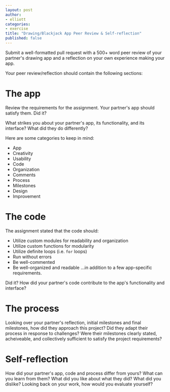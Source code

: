 ```yaml
---
layout: post
author:
- elliott
categories:
- exercise
title: "Drawing/Blackjack App Peer Review & Self-reflection"
published: false
---
```


Submit a well-formatted pull request with a 500+ word peer review of your partner's
drawing app and a reflection on your own experience making your app.

Your peer review/reflection should contain the following sections:

# The app

Review the requirements for the assignment.  Your partner's app should satisfy them.  Did it?

What strikes you about your partner's app, its functionality, and its interface?  What did they do differently?

Here are some categories to keep in mind:

- App
 - Creativity
 - Usability
- Code
 - Organization
 - Comments
- Process
 - Milestones
 - Design
 - Improvement


# The code

The assignment stated that the code should:

* Utilize custom modules for readability and organization
* Utilize custom functions for modularity
* Utilize definite loops (i.e. `for` loops)
* Run without errors
* Be well-commented
* Be well-organized and readable
...in addition to a few app-specific requirements.

Did it?  How did your partner's code contribute to the app's functionality and interface?

# The process

Looking over your partner's reflection, initial milestones and final milestones, how did they
approach this project?  Did they adapt their process in response to challenges?  Were their
milestones clearly stated, acheiveable, and collectively sufficient to satisfy the project
requirements?

# Self-reflection

How did your partner's app, code and process differ from yours?  What can you learn from them?
What did you like about what they did?  What did you dislike?  Looking back on your work,
how would you evaluate yourself?
